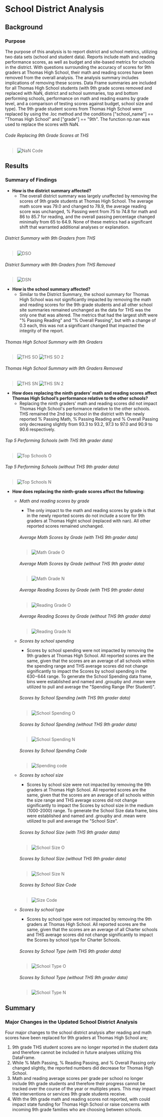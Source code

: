 # School District Analysis

## Background

### Purpose
The purpose of this analysis is to report district and school metrics, utilizing two data sets (school and student data). Reports include math and reading performance scores, as well as budget and site-based metrics for schools in the district. With questions surrounding the accuracy of scores for 9th graders at Thomas High School, their math and reading scores have been removed from the overall analysis. The analysis summary includes implications of removing these scores. Data Frame summaries are included for all Thomas High School students (with 9th grade scores removed and replaced with NaN, district and school summaries, top and bottom performing schools, performance on math and reading exams by grade level, and a comparison of testing scores against budget, school size and type). The 9th grade student scores from Thomas High School were replaced by using the .loc method and the conditions ["school_name"] == "Thomas High School" and ["grade"] == "9th". The function np.nan was used to replace the scores with NaN.

###### Code Replacing 9th Grade Scores at THS 
>![NaN Code](https://user-images.githubusercontent.com/77405273/108896742-26384e80-75ca-11eb-8b38-657ae0feb446.png)

## Results

### Summary of Findings

- __How is the district summary affected?__
  - The overall district summary was largely unaffected by removing the scores of 9th grade students at Thomas High School. The average math score was 79.0 and changed to 78.9, the average reading score was unchanged, % Passing went from 75 to 74.8 for math and 86 to 85.7 for reading, and the overall passing percentage changed minimally from 65 to 64.9. None of these metrics had a significant shift that warranted additional analyses or explanation.

###### District Summary with 9th Graders from THS
>![DSO](https://user-images.githubusercontent.com/77405273/108896734-25072180-75ca-11eb-9a66-e6aaeb26f97f.png)
###### District Summary with 9th Graders from THS Removed
>![DSN](https://user-images.githubusercontent.com/77405273/108896740-26384e80-75ca-11eb-99f7-8787372231f9.png)

- __How is the school summary affected?__
  - Similar to the District Summary, the school summary for Thomas High School was not significantly impacted by removing the math and reading scores for the 9th grade students and all other school site summaries remained unchanged as the data for THS was the only one that was altered. The metrics that had the largest shift were "% Passing Reading" and "% Overall Passing", but with a change of 0.3 each, this was not a significant changed that impacted the integrity of the report. 

###### Thomas High School Summary with 9th Graders
>![THS SO](https://user-images.githubusercontent.com/77405273/108896757-289aa880-75ca-11eb-8ee5-d368aa05e7b1.png)
>![THS SO 2](https://user-images.githubusercontent.com/77405273/108896752-28021200-75ca-11eb-93aa-c62a2d7d806d.png)
###### Thomas High School Summary with 9th Graders Removed
>![THS SN](https://user-images.githubusercontent.com/77405273/108896763-29333f00-75ca-11eb-9750-57145584f9a4.png)
>![THS SN 2](https://user-images.githubusercontent.com/77405273/108896747-26d0e500-75ca-11eb-9a62-8386f607fcc4.png)

- __How does replacing the ninth graders’ math and reading scores affect Thomas High School’s performance relative to the other schools?__
  - Replacing the ninth graders' math and reading scores did not impact Thomas High School's performance relative to the other schools. THS remained the 2nd top school in the district with the newly reported % Passing Math, % Passing Reading and % Overall Passing only decreasing slightly from 93.3 to 93.2, 97.3 to 97.0 and 90.9 to 90.6 respectively. 

###### Top 5 Performing Schools (with THS 9th grader data)
>![Top Schools O](https://user-images.githubusercontent.com/77405273/108896733-25072180-75ca-11eb-80c2-8eb419b6d589.png)

###### Top 5 Performing Schools (without THS 9th grader data)
>![Top Schools N](https://user-images.githubusercontent.com/77405273/108896738-259fb800-75ca-11eb-9e5a-a4a98db7b25b.png)

- __How does replacing the ninth-grade scores affect the following:__
  - _Math and reading scores by grade_
    - The only impact to the math and reading scores by grade is that in the newly reported scores do not include a score for 9th graders at Thomas     Hight school (replaced with nan). All other reported scores remained unchanged.
    ###### Average Math Scores by Grade (with THS 9th grader data)
    >![Math Grade O](https://user-images.githubusercontent.com/77405273/108896745-26d0e500-75ca-11eb-9d2b-8ad2bc1006d6.png)
    ###### Average Math Scores by Grade (without THS 9th grader data)
    >![Math Grade N](https://user-images.githubusercontent.com/77405273/108896754-289aa880-75ca-11eb-9680-98663afe15d3.png)
    ###### Average Reading Scores by Grade (with THS 9th grader data)
    >![Reading Grade O](https://user-images.githubusercontent.com/77405273/108896751-28021200-75ca-11eb-821b-1bd9ac5d6a33.png)
    ###### Average Reading Scores by Grade (without THS 9th grader data)
    >![Reading Grade N](https://user-images.githubusercontent.com/77405273/108896749-27697b80-75ca-11eb-8fb3-3973df3dc0fb.png)

  - _Scores by school spending_
    - Scores by school spending were not impacted by removing the 9th graders at Thomas High School. All reported scores are the same, given that the scores are an average of all schools within the spending range and THS average scores did not change significantly to impact the Scores by school spending in the $630-$644 range. To generate the School Spending data frame, bins were established and named and .groupby and .mean were utilized to pull and average the "Spending Range (Per Student)".
    ###### Scores by School Spending (with THS 9th grader data)
    >![School Spending O](https://user-images.githubusercontent.com/77405273/108896729-23d5f480-75ca-11eb-90f5-9d0cae1fa44d.png)
    ###### Scores by School Spending (without THS 9th grader data)
    >![School Spending N](https://user-images.githubusercontent.com/77405273/108896737-259fb800-75ca-11eb-9a85-278b53c423e1.png)
    ###### Scores by School Spending Code
    >![Spending code](https://user-images.githubusercontent.com/77405273/108896759-29333f00-75ca-11eb-911f-0b8e33fbbd6b.png)

  - _Scores by school size_
    - Scores by school size were not impacted by removing the 9th graders at Thomas High School. All reported scores are the same, given that the scores are an average of all schools within the size range and THS average scores did not change significantly to impact the Scores by school size in the medium (1000-2000) range. To generate the School Size data frame, bins were established and named and .groupby and .mean were utilized to pull and average the "School Size".
    ###### Scores by School Size (with THS 9th grader data)
    >![School Size O](https://user-images.githubusercontent.com/77405273/108896748-27697b80-75ca-11eb-994c-bf6c2c390f11.png)
    ###### Scores by School Size (without THS 9th grader data)
    >![School Size N](https://user-images.githubusercontent.com/77405273/108896753-28021200-75ca-11eb-8ad0-46518b166201.png)
    ###### Scores by School Size Code
    >![Size Code](https://user-images.githubusercontent.com/77405273/108896730-246e8b00-75ca-11eb-8ddc-5ae94ab8b891.png)

  - _Scores by school type_
    - Scores by school type were not impacted by removing the 9th graders at Thomas High School. All reported scores are the same, given that the scores are an average of all Charter schools and THS average scores did not change significantly to impact the Scores by school type for Charter Schools.
    ###### Scores by School Type (with THS 9th grader data)
    >![School Type O](https://user-images.githubusercontent.com/77405273/108896755-289aa880-75ca-11eb-8c87-c2c88249ba04.png)
    ###### Scores by School Type (without THS 9th grader data)
    >![School Type N](https://user-images.githubusercontent.com/77405273/108896761-29333f00-75ca-11eb-8797-f4345248e64a.png)

## Summary

### Major Changes in the Updated School District Analysis

Four major changes to the school district analysis after reading and math scores have been replaced for 9th graders at Thomas High School are;
1. 9th grade THS student scores are no longer reported in the student data and therefore cannot be included in future analyses utilizing this DataFrame. 
2. While % Math Passing, % Reading Passing, and % Overall Passing only changed slightly, the reported numbers did decrease for Thomas High School. 
3. Math and reading average scores per grade per school no longer include 9th grade students and therefore their progress cannot be tracked over the course of the year or multiples years. This may impact the interventions or services 9th grade students receive. 
4. With the 9th grade math and reading scores not reported, with could impact state funding for Thomas High School or raise concerns with incoming 9th grade families who are choosing between schools. 
